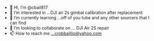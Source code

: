 - 👋 Hi, I’m @cbail817
- 👀 I’m interested in ...DJI air 2s gimbal calibration after replacement  
- 🌱 I’m currently learning ...off of you tube and any other sourcers that I can find
- 💞️ I’m looking to collaborate on ... DJI Air 2S repair
- 📫 How to reach me ...crobbaillio@yahoo.com

<!---
cbail817/cbail817 is a ✨ special ✨ repository because its `README.md` (this file) appears on your GitHub profile.
You can click the Preview link to take a look at your changes.
--->
